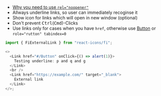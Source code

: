 - [Why you need to use `rel="noopener"`](https://mathiasbynens.github.io/rel-noopener/)
- Allways underline links, so user can immediately recoginse it
- Show icon for links which will open in new window (optional)
- Don't prevent <kbd>Ctrl</kbd>(<kbd>Cmd</kbd>)-Clicks
- Use links only for cases when you have `href`, otherwise use [Button](#/Button) or `role="rutton" tabindex=0`

```js
import { FiExternalLink } from "react-icons/fi";

<>
  <Link href="#/Button" onClick={() => alert(1)}>
    Testing underline: p and q and g
  </Link>
  <br />
  <Link href="https://example.com/" target="_blank">
    External link
  </Link>
</>;
```
